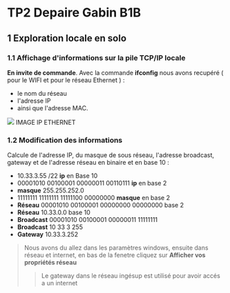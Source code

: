 # TP2 Depaire Gabin B1B

## 1 Exploration locale en solo

### 1.1 Affichage d'informations sur la pile TCP/IP locale

 **En invite de commande**. Avec la commande **ifconfig** nous avons recupéré ( pour le WIFI et pour le réseau Ethernet ) :
 * le nom du réseau
 * l'adresse IP 
 * ainsi que l'adresse MAC.
 
 <img src="https://github.com/wewlr17/TP2-reseau/blob/master/tp%20iot/ip%20wifi.PNG">
 IMAGE IP ETHERNET

### 1.2 Modification des informations

Calcule de l'adresse IP, du masque de sous réseau, l'adresse broadcast, gateway et de l'adresse réseau en binaire et en base 10 :
* 10.33.3.55 /22 **ip** en Base 10
* 00001010 00100001 00000011 00110111 **ip** en base 2
* **masque** 255.255.252.0 
* 11111111 11111111 11111100 00000000 **masque** en base 2
* **Réseau**	00001010 00100001 00000000 00000000	base 2
* **Réseau** 10.33.0.0	base 10
* **Broadcast** 00001010 00100001 00000011 11111111
* **Broadcast** 10 33 3 255
* **Gateway** 10.33.3.252

> Nous avons du allez dans les paramètres windows,
> ensuite dans réseau et internet, en bas de la fenetre cliquez sur **Afficher vos propriétés réseau**
> > Le gateway dans le réseau ingésup est utilisé pour avoir accés a un internet

<!--stackedit_data:
eyJoaXN0b3J5IjpbLTE3OTk0MTgzMDddfQ==
-->
